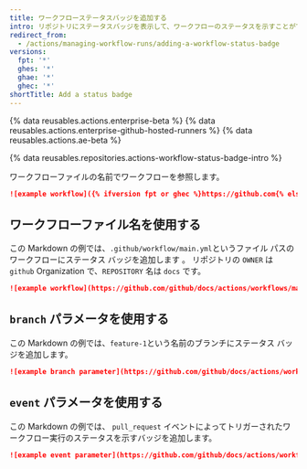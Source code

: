 ```yaml
---
title: ワークフローステータスバッジを追加する
intro: リポジトリにステータスバッジを表示して、ワークフローのステータスを示すことができます。
redirect_from:
  - /actions/managing-workflow-runs/adding-a-workflow-status-badge
versions:
  fpt: '*'
  ghes: '*'
  ghae: '*'
  ghec: '*'
shortTitle: Add a status badge
---
```


{% data reusables.actions.enterprise-beta %}
{% data reusables.actions.enterprise-github-hosted-runners %}
{% data reusables.actions.ae-beta %}

{% data reusables.repositories.actions-workflow-status-badge-intro %}

ワークフローファイルの名前でワークフローを参照します。

```markdown
![example workflow]({% ifversion fpt or ghec %}https://github.com{% else %}<HOSTNAME>{% endif %}/<OWNER>/<REPOSITORY>/actions/workflows/<WORKFLOW_FILE>/badge.svg)
```
## ワークフローファイル名を使用する

この Markdown の例では、`.github/workflow/main.yml`というファイル パスのワークフローにステータス バッジを追加します 。 リポジトリの `OWNER` は `github` Organization で、`REPOSITORY` 名は `docs` です。

```markdown
![example workflow](https://github.com/github/docs/actions/workflows/main.yml/badge.svg)
```

## `branch` パラメータを使用する

この Markdown の例では、`feature-1`という名前のブランチにステータス バッジを追加します。

```markdown
![example branch parameter](https://github.com/github/docs/actions/workflows/main.yml/badge.svg?branch=feature-1)
```

## `event` パラメータを使用する

この Markdown の例では、 `pull_request` イベントによってトリガーされたワークフロー実行のステータスを示すバッジを追加します。

```markdown
![example event parameter](https://github.com/github/docs/actions/workflows/main.yml/badge.svg?event=pull_request)
```

